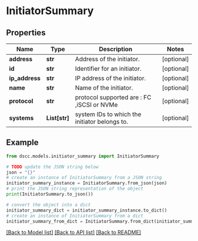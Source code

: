 # InitiatorSummary


## Properties

Name | Type | Description | Notes
------------ | ------------- | ------------- | -------------
**address** | **str** | Address of the initiator.  | [optional] 
**id** | **str** | Identifier for an initiator. | [optional] 
**ip_address** | **str** | IP address of the initiator. | [optional] 
**name** | **str** | Name of the initiator. | [optional] 
**protocol** | **str** | protocol supported are : FC ,iSCSI or NVMe | [optional] 
**systems** | **List[str]** | system IDs to which the initiator belongs to. | [optional] 

## Example

```python
from dscc.models.initiator_summary import InitiatorSummary

# TODO update the JSON string below
json = "{}"
# create an instance of InitiatorSummary from a JSON string
initiator_summary_instance = InitiatorSummary.from_json(json)
# print the JSON string representation of the object
print(InitiatorSummary.to_json())

# convert the object into a dict
initiator_summary_dict = initiator_summary_instance.to_dict()
# create an instance of InitiatorSummary from a dict
initiator_summary_from_dict = InitiatorSummary.from_dict(initiator_summary_dict)
```
[[Back to Model list]](../README.md#documentation-for-models) [[Back to API list]](../README.md#documentation-for-api-endpoints) [[Back to README]](../README.md)


